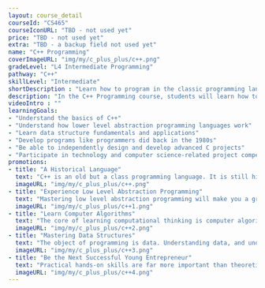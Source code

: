 ```yaml
---
layout: course_detail
courseId: "CS465"
courseIconURL: "TBD - not used yet"
price: "TBD - not used yet"
extra: "TBD - a backup field not used yet"
name: "C++ Programming"
coverImageURL: "img/my/c_plus_plus/c++.png"
gradeLevel: "L4 Intermediate Programming"
pathway: "C++"
skillLevel: "Intermediate"
shortDescription : "Learn how to program in the classic programming language C++!"
description: "In the C++ Programming course, students will learn how to program using the legacy programming language C++, which is a variant of the C language. C++ is a common programming language and is regularly used in business applications."
videoIntro : ""
learningGoals:
- "Understand the basics of C++"
- "Understand how lower level abstraction programming languages work"
- "Learn data structure fundamentals and applications"
- "Develop programs like programmers did back in the 1980s"
- "Be able to independently design and develop advanced C projects"
- "Participate in technology and computer science-related project competitions"
promotions:
- title: "A Historical Language"
  text: "C++ is an old but a class programming language. It is still highly used to this day. Learning C++ will give you a boost in understanding needed to learn other languages."
  imageURL: "img/my/c_plus_plus/c++.png"
- title: "Experience Low Level Abstraction Programming"
  text: "Mastering low level abstraction programming will make you a great programmer who understands the ins and outs of computer science. With the knowledge you learn from C++, you can apply it to higher level abstraction languages such as Python and Java."
  imageURL: "img/my/c_plus_plus/c++1.png"
- title: "Learn Computer Algorithms"
  text: "The core of learning computational thinking is computer algorithms, With a fundamental knowledge of C++, you can start learning algorithms from college courses."
  imageURL: "img/my/c_plus_plus/c++2.png"
- title: "Mastering Data Structures"
  text: "The object of programming is data. Understanding data, and understanding how to store it and manipulate it, are essential programming skills."
  imageURL: "img/my/c_plus_plus/c++3.png"
- title: "Be the Next Successful Young Entrepreneur"
  text: "Practical hands-on skills are far more important than theoretical knowledge. Every course is designed for students to learn how to turn an idea for a project into a practical reality through hard work. Young little entrepreneurs are developed during these challenges."
  imageURL: "img/my/c_plus_plus/c++4.png"
---
```

